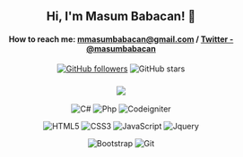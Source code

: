 <p align="center">
    
 
<h2 align = "center">Hi, I'm Masum Babacan! 👋</h2>

<div align = "center">
      <h4> 
          
 How to reach me: mmasumbabacan@gmail.com / [Twitter - @masumbabacan](https://twitter.com/masumbabacan)
  </h4>
</div>    




 
</p>

<div align="center">
   
[![GitHub followers](https://img.shields.io/github/followers/masumbabacan?style=social)](https://github.com/masumbabacan?tab=followers) ![GitHub stars](https://img.shields.io/github/stars/masumbabacan?style=social)
    
</div>

<h3 align ="center"> <img src="https://img.shields.io/badge/My Interests-545d68?style=for-the-badge&logo=&logoColor=white"></img> </h3>

<div align="center">  
    
  ![C#](https://img.shields.io/badge/C%23-545d68?style=badge&logo=c-sharp&logoColor=white) ![Php](https://img.shields.io/badge/-Php-545d68?style=flat&logo=php&logoColor=white) ![Codeigniter](https://img.shields.io/badge/-Codeigniter-545d68?style=flat&logo=codeigniter&logoColor=white)  


  
  </div>
  
  <div align="center">  
  
  ![HTML5](https://img.shields.io/badge/-HTML5-545d68?style=flat&logo=HTML5&logoColor=white) ![CSS3](https://img.shields.io/badge/-CSS3-545d68?style=flat&logo=CSS3&logoColor=white) ![JavaScript](https://img.shields.io/badge/JavaScript-545d68?style=badge&logo=javascript&logoColor=white) ![Jquery](https://img.shields.io/badge/-Jquery-545d68?style=flat&logo=jquery&logoColor=white)
  
  </div>
  

<div align="center">

  
  ![Bootstrap](https://img.shields.io/badge/-Bootstrap-545d68?style=flat&logo=bootstrap&logoColor=white)
  ![Git](https://img.shields.io/badge/Git-545d68?style=badge&logo=git&logoColor=white) 
 
  </div>
  



 
  

  

  


